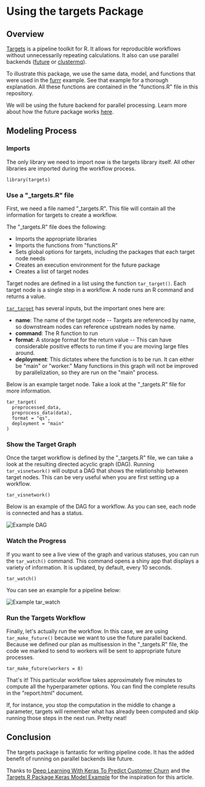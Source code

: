 # Using the targets Package


## Overview
[Targets](https://cran.r-project.org/web/packages/targets/index.html) is a pipeline toolkit for R. It allows for reproducible workflows without unnecessarily repeating calculations. It also can use parallel backends ([future]((https://cran.r-project.org/web/packages/future/index.html)) or [clustermq](https://github.com/mschubert/clustermq)). 

To illustrate this package, we use the same data, model, and functions that were used in the [furrr](<docs/examples/r/future/qs-r-furrr.md>) example. See that example for a thorough explanation. All these functions are contained in the "functions.R" file in this repository.

We will be using the future backend for parallel processing. Learn more about how the future package works [here](<docs/examples/r/future/qs-r-future.md>).

## Modeling Process
### Imports
The only library we need to import now is the targets library itself. All other libraries are imported during the workflow process.

```{r imports}
library(targets)
```

### Use a "_targets.R" file
First, we need a file named "_targets.R". This file will contain all the information for targets to create a workflow.

The "_targets.R" file does the following:

* Imports the appropriate libraries
* Imports the functions from "functions.R"
* Sets global options for targets, including the packages that each target node needs
* Creates an execution environment for the future package
* Creates a list of target nodes

Target nodes are defined in a list using the function `tar_target()`. Each target node is a single step in a workflow. A node runs an R command and returns a value. 

[`tar_target`](https://docs.ropensci.org/targets/reference/tar_target.html) has several inputs, but the important ones here are:

* **name**: The name of the target node -- Targets are referenced by name, so downstream nodes can reference upstream nodes by name.
* **command**: The R function to run
* **format**: A storage format for the return value -- This can have considerable positive effects to run time if you are moving large files around.
* **deployment**: This dictates where the function is to be run. It can either be "main" or "worker." Many functions in this graph will not be improved by parallelization, so they are run on the "main" process.

Below is an example target node. Take a look at the "_targets.R" file for more information.

```{r tar target, eval = FALSE}
tar_target(
  preprocessed_data,
  preprocess_data(data),
  format = "qs",
  deployment = "main"
)
```

### Show the Target Graph
Once the target workflow is defined by the "_targets.R" file, we can take a look at the resulting directed acyclic graph (DAG). Running `tar_visnetwork()` will output a DAG that shows the relationship between target nodes. This can be very useful when you are first setting up a workflow.

```{r tar_visnetwork}
tar_visnetwork()
```

Below is an example of the DAG for a workflow. As you can see, each node is connected and has a status.

![Example DAG](https://saturn-public-assets.s3.us-east-2.amazonaws.com/example-resources/targets-DAG-legend.png "doc-image")


### Watch the Progress
If you want to see a live view of the graph and various statuses, you can run the `tar_watch()` command. This command opens a shiny app that displays a variety of information. It is updated, by default, every 10 seconds.

```{r tar_watch}
tar_watch()
```

You can see an example for a pipeline below:

![Example tar_watch](https://saturn-public-assets.s3.us-east-2.amazonaws.com/example-resources/targets-watch.png "doc-image")

### Run the Targets Workflow

Finally, let's actually run the workflow. In this case, we are using `tar_make_future()` because we want to use the future parallel backend. Because we defined our plan as multisession in the "_targets.R" file, the code we marked to send to workers will be sent to appropriate future processes.

```{r tar_run}
tar_make_future(workers = 8)
```

That's it! This particular workflow takes approximately five minutes to compute all the hyperparameter options. You can find the complete results in the "report.html" document.

If, for instance, you stop the computation in the middle to change a parameter, targets will remember what has already been computed and skip running those steps in the next run. Pretty neat!

## Conclusion
The targets package is fantastic for writing pipeline code. It has the added benefit of running on parallel backends like future.  

Thanks to [Deep Learning With Keras To Predict Customer Churn](https://blogs.rstudio.com/ai/posts/2018-01-11-keras-customer-churn/) and the [Targets R Package Keras Model Example](https://github.com/wlandau/targets-keras) for the inspiration for this article.
